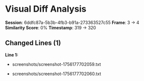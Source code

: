 # Visual Diff Analysis

**Session**: 6ddfc87a-5b3b-4fb3-b91a-273363527c55
**Frame**: 3 -> 4
**Similarity Score**: 0%
**Timestamp**: 319 -> 320

## Changed Lines (1)

**Line 1:**
- screenshots/screenshot-1756177702059.txt
+ screenshots/screenshot-1756177702060.txt

